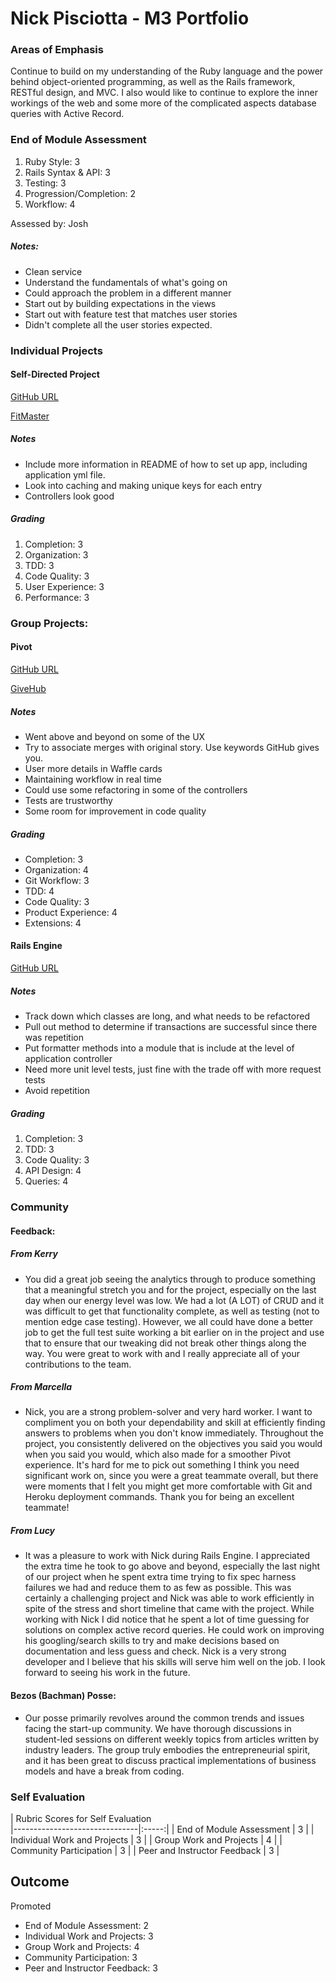 # Nick Pisciotta - M3 Portfolio

### Areas of Emphasis

Continue to build on my understanding of the Ruby language and the power behind object-oriented programming, as well as the Rails framework, RESTful design, and MVC. I also would like to continue to explore the inner workings of the web and some more of the complicated aspects database queries with Active Record.

### End of Module Assessment

1. Ruby Style: 3
2. Rails Syntax & API: 3
3. Testing: 3
4. Progression/Completion: 2
5. Workflow: 4

Assessed by: Josh

##### Notes:

  - Clean service
  - Understand the fundamentals of what's going on
  - Could approach the problem in a different          manner
  - Start out by building expectations in the views
  - Start out with feature test that matches user stories
  - Didn't complete all the user stories expected.

### Individual Projects

#### Self-Directed Project

[GitHub URL ](https://github.com/nickpisciotta/fitness_tracker)

[FitMaster ](http://fitmaster.herokuapp.com/)

##### Notes

* Include more information in README of how to set up app, including application yml file.
* Look into caching and making unique keys for each entry
* Controllers look good

##### Grading

1. Completion: 3
2. Organization: 3
3. TDD: 3
4. Code Quality: 3
5. User Experience: 3
6. Performance: 3

### Group Projects:

#### Pivot

[GitHub URL ](https://github.com/kjs222/pivot)

[GiveHub](http://give-hub.herokuapp.com/)

##### Notes

* Went above and beyond on some of the UX
* Try to associate merges with original story. Use keywords GitHub gives you.
* User more details in Waffle cards
* Maintaining workflow in real time
* Could use some refactoring in some of the controllers
* Tests are trustworthy
* Some room for improvement in code quality

##### Grading

 * Completion: 3
 * Organization: 4
 * Git Workflow: 3
 * TDD: 4
 * Code Quality: 3
 * Product Experience: 4
 * Extensions: 4

#### Rails Engine

[GitHub URL ](https://github.com/nickpisciotta/sales_engine)

##### Notes

* Track down which classes are long, and what needs to be refactored
* Pull out method to determine if transactions are successful since there was repetition
* Put formatter methods into a module that is include at the level of application controller
* Need more unit level tests, just fine with the trade off with more request tests
* Avoid repetition

##### Grading

1. Completion: 3
2. TDD: 3
3. Code Quality: 3
4. API Design: 4
5. Queries: 4


### Community

#### Feedback:

##### From Kerry

* You did a great job seeing the analytics through to produce something that  a meaningful stretch you and for the project, especially on the last day when our energy level was low.   We had a lot (A LOT) of CRUD and it was difficult to get that functionality complete, as well as testing (not to mention edge case testing). However, we all could have done a better job to get the full test suite working a bit earlier on in the project and use that to ensure that our tweaking did not break other things along the way.   You were great to work with and I really appreciate all of your contributions to the team.

##### From Marcella

*   Nick, you are a strong problem-solver and very hard worker. I want to compliment you on both your dependability and skill at efficiently finding answers to problems when you don't know immediately. Throughout the project, you consistently delivered on the objectives you said you would when you said you would, which also made for a smoother Pivot experience. It's hard for me to pick out something I think you need significant work on, since you were a great teammate overall, but there were moments that I felt you might get more comfortable with Git and Heroku deployment commands. Thank you for being an excellent teammate!

##### From Lucy  

*  It was a pleasure to work with Nick during Rails Engine. I appreciated the extra time he took to go above and beyond, especially the last night of our project when he spent extra time trying to fix spec harness failures we had and reduce them to as few as possible. This was certainly a challenging project and Nick was able to work efficiently in spite of the stress and short timeline that came with the project. While working with Nick I did notice that he spent a lot of time guessing for solutions on complex active record queries. He could work on improving his googling/search skills to try and make decisions based on documentation and less guess and check. Nick is a very strong developer and I believe that his skills will serve him well on the job. I look forward to seeing his work in the future.


#### Bezos (Bachman) Posse:

*  Our posse primarily revolves around the common  trends and issues facing the start-up community.  We have thorough discussions in student-led sessions on different weekly topics from articles written by industry leaders.  The group truly embodies the entrepreneurial spirit, and it has been great to discuss practical implementations of business models and have a break from coding.


### Self Evaluation

| Rubric Scores for Self Evaluation                    
|-------------------------------|:-----:|
| End of Module Assessment      |     3 |
| Individual Work and Projects  |     3 |
| Group Work and Projects       |     4 |
| Community Participation       |     3 |
| Peer and Instructor Feedback  |     3 |

## Outcome

Promoted

* End of Module Assessment: 2
* Individual Work and Projects: 3
* Group Work and Projects: 4
* Community Participation: 3
* Peer and Instructor Feedback: 3
